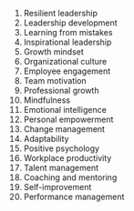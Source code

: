 1. Resilient leadership
2. Leadership development
3. Learning from mistakes
4. Inspirational leadership
5. Growth mindset
6. Organizational culture
7. Employee engagement
8. Team motivation
9. Professional growth
10. Mindfulness
11. Emotional intelligence
12. Personal empowerment
13. Change management
14. Adaptability
15. Positive psychology
16. Workplace productivity
17. Talent management
18. Coaching and mentoring
19. Self-improvement
20. Performance management
